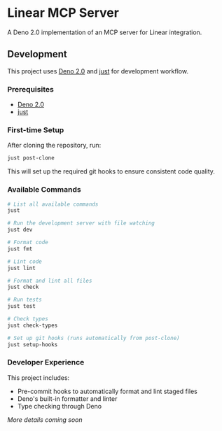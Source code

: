 # Linear MCP Server

A Deno 2.0 implementation of an MCP server for Linear integration.

## Development

This project uses [Deno 2.0](https://docs.deno.com) and [just](https://github.com/casey/just) for development workflow.

### Prerequisites

- [Deno 2.0](https://docs.deno.com)
- [just](https://github.com/casey/just)

### First-time Setup

After cloning the repository, run:

```bash
just post-clone
```

This will set up the required git hooks to ensure consistent code quality.

### Available Commands

```bash
# List all available commands
just

# Run the development server with file watching
just dev

# Format code
just fmt

# Lint code
just lint

# Format and lint all files
just check

# Run tests
just test

# Check types
just check-types

# Set up git hooks (runs automatically from post-clone)
just setup-hooks
```

### Developer Experience

This project includes:

- Pre-commit hooks to automatically format and lint staged files
- Deno's built-in formatter and linter
- Type checking through Deno

_More details coming soon_
